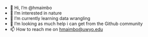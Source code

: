 - 👋 Hi, I’m @hmaimbo
- 👀 I’m interested in nature
- 🌱 I’m currently learning data wrangling
- 💞️ I’m looking as much help i can get from the Github community
- 📫 How to reach me on hmaimbo@uwyo.edu

<!---
hmaimbo/hmaimbo is a ✨ special ✨ repository because its `README.md` (this file) appears on your GitHub profile.
You can click the Preview link to take a look at your changes.
--->
